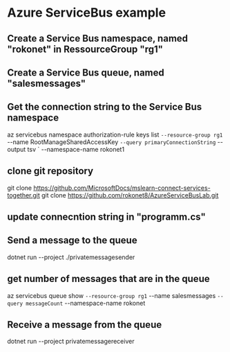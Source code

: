 # Azure ServiceBus example

## Create a Service Bus namespace, named "rokonet" in RessourceGroup "rg1"

## Create a Service Bus queue, named "salesmessages"

## Get the connection string to the Service Bus namespace
az servicebus namespace authorization-rule keys list `
    --resource-group rg1 `
    --name RootManageSharedAccessKey `
    --query primaryConnectionString `
    --output tsv `
    --namespace-name rokonet1

##  clone git repository
git clone https://github.com/MicrosoftDocs/mslearn-connect-services-together.git
git clone https://github.com/rokonet8/AzureServiceBusLab.git

## update connecntion string in "programm.cs"

## Send a message to the queue
dotnet run --project ./privatemessagesender

## get number of messages that are in the queue
az servicebus queue show `
    --resource-group rg1 `
    --name salesmessages `
    --query messageCount `
    --namespace-name rokonet

## Receive a message from the queue
dotnet run --project privatemessagereceiver

